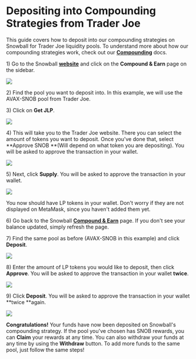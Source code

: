 # Depositing into Compounding Strategies from Trader Joe

This guide covers how to deposit into our compounding strategies on Snowball for Trader Joe liquidity pools. To understand more about how our compounding strategies work, check out our [**Compounding**](https://snowballs.gitbook.io/snowball-docs/products/compounding) docs.

1\) Go to the Snowball [**website**](https://app.snowball.network) and click on the **Compound & Earn** page on the sidebar.

![](<../../.gitbook/assets/Screen Shot 2021-08-02 at 7.41.52 PM.png>)

2\) Find the pool you want to deposit into. In this example, we will use the AVAX-SNOB pool from Trader Joe.

3\) Click on **Get JLP**.

![](<../../.gitbook/assets/Screen Shot 2021-08-02 at 7.18.03 PM (1).png>)

4\) This will take you to the Trader Joe website. There you can select the amount of tokens you want to deposit. Once you've done that, select **Approve SNOB **(Will depend on what token you are depositing). You will be asked to approve the transaction in your wallet.

![](<../../.gitbook/assets/Screen Shot 2021-08-02 at 7.01.28 PM.png>)

5\) Next, click **Supply**. You will be asked to approve the transaction in your wallet.

![](<../../.gitbook/assets/Screen Shot 2021-08-02 at 7.02.19 PM.png>)

You now should have LP tokens in your wallet. Don't worry if they are not displayed on MetaMask, since you haven't added them yet.

6\) Go back to the Snowball [**Compound & Earn**](https://app.snowball.network/compound-and-earn) page. If you don't see your balance updated, simply refresh the page.

7\) Find the same pool as before (AVAX-SNOB in this example) and click **Deposit**.

![](<../../.gitbook/assets/Screen Shot 2021-08-02 at 7.03.40 PM.png>)

8\) Enter the amount of LP tokens you would like to deposit, then click **Approve**. You will be asked to approve the transaction in your wallet **twice**.

![](<../../.gitbook/assets/Screen Shot 2021-08-26 at 12.28.15 PM (1).png>)

9\) Click **Deposit**. You will be asked to approve the transaction in your wallet **twice **again.

![](<../../.gitbook/assets/Screen Shot 2021-08-26 at 12.28.31 PM.png>)

**Congratulations!** Your funds have now been deposited on Snowball's compounding strategy. If the pool you've chosen has SNOB rewards, you can **Claim** your rewards at any time. You can also withdraw your funds at any time by using the **Withdraw** button. To add more funds to the same pool, just follow the same steps!
